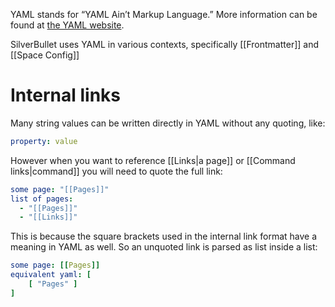 YAML stands for “YAML Ain’t Markup Language.” More information can be found at [the YAML website](https://yaml.org/).

SilverBullet uses YAML in various contexts, specifically [[Frontmatter]] and [[Space Config]]

# Internal links
Many string values can be written directly in YAML without any quoting, like:
```yaml
property: value
```

However when you want to reference [[Links|a page]] or [[Command links|command]] you will need to quote the full link:
```yaml
some page: "[[Pages]]"
list of pages:
  - "[[Pages]]"
  - "[[Links]]"
```

This is because the square brackets used in the internal link format have a meaning in YAML as well. So an unquoted link is parsed as list inside a list:
```yaml
some page: [[Pages]]
equivalent yaml: [
    [ "Pages" ]
]
```
